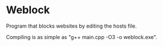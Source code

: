 Weblock
=======
Program that blocks websites by editing the hosts file.

Compiling is as simple as "g++ main.cpp -O3 -o weblock.exe".

